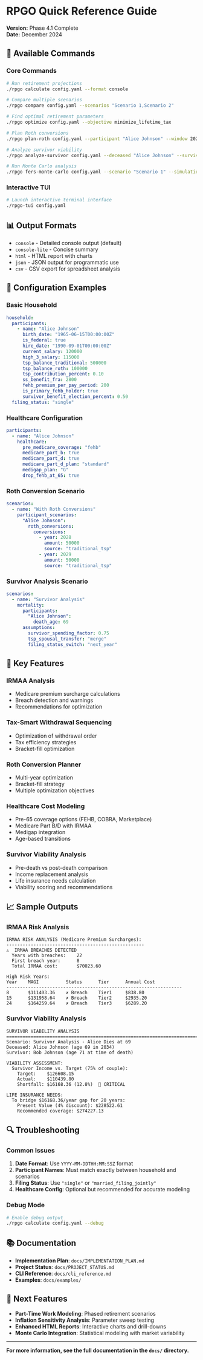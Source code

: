# RPGO Quick Reference Guide

**Version:** Phase 4.1 Complete  
**Date:** December 2024

## 🚀 **Available Commands**

### **Core Commands**
```bash
# Run retirement projections
./rpgo calculate config.yaml --format console

# Compare multiple scenarios
./rpgo compare config.yaml --scenarios "Scenario 1,Scenario 2"

# Find optimal retirement parameters
./rpgo optimize config.yaml --objective minimize_lifetime_tax

# Plan Roth conversions
./rpgo plan-roth config.yaml --participant "Alice Johnson" --window 2028-2032

# Analyze survivor viability
./rpgo analyze-survivor config.yaml --deceased "Alice Johnson" --survivor-spending-factor 0.75

# Run Monte Carlo analysis
./rpgo fers-monte-carlo config.yaml --scenario "Scenario 1" --simulations 1000 --format console
```

### **Interactive TUI**
```bash
# Launch interactive terminal interface
./rpgo-tui config.yaml
```

## 📊 **Output Formats**

- `console` - Detailed console output (default)
- `console-lite` - Concise summary
- `html` - HTML report with charts
- `json` - JSON output for programmatic use
- `csv` - CSV export for spreadsheet analysis

## 🔧 **Configuration Examples**

### **Basic Household**
```yaml
household:
  participants:
    - name: "Alice Johnson"
      birth_date: "1965-06-15T00:00:00Z"
      is_federal: true
      hire_date: "1990-09-01T00:00:00Z"
      current_salary: 120000
      high_3_salary: 115000
      tsp_balance_traditional: 500000
      tsp_balance_roth: 100000
      tsp_contribution_percent: 0.10
      ss_benefit_fra: 2800
      fehb_premium_per_pay_period: 200
      is_primary_fehb_holder: true
      survivor_benefit_election_percent: 0.50
  filing_status: "single"
```

### **Healthcare Configuration**
```yaml
participants:
  - name: "Alice Johnson"
    healthcare:
      pre_medicare_coverage: "fehb"
      medicare_part_b: true
      medicare_part_d: true
      medicare_part_d_plan: "standard"
      medigap_plan: "G"
      drop_fehb_at_65: true
```

### **Roth Conversion Scenario**
```yaml
scenarios:
  - name: "With Roth Conversions"
    participant_scenarios:
      "Alice Johnson":
        roth_conversions:
          conversions:
            - year: 2028
              amount: 50000
              source: "traditional_tsp"
            - year: 2029
              amount: 50000
              source: "traditional_tsp"
```

### **Survivor Analysis Scenario**
```yaml
scenarios:
  - name: "Survivor Analysis"
    mortality:
      participants:
        "Alice Johnson":
          death_age: 69
      assumptions:
        survivor_spending_factor: 0.75
        tsp_spousal_transfer: "merge"
        filing_status_switch: "next_year"
```

## 🎯 **Key Features**

### **IRMAA Analysis**
- Medicare premium surcharge calculations
- Breach detection and warnings
- Recommendations for optimization

### **Tax-Smart Withdrawal Sequencing**
- Optimization of withdrawal order
- Tax efficiency strategies
- Bracket-fill optimization

### **Roth Conversion Planner**
- Multi-year optimization
- Bracket-fill strategy
- Multiple optimization objectives

### **Healthcare Cost Modeling**
- Pre-65 coverage options (FEHB, COBRA, Marketplace)
- Medicare Part B/D with IRMAA
- Medigap integration
- Age-based transitions

### **Survivor Viability Analysis**
- Pre-death vs post-death comparison
- Income replacement analysis
- Life insurance needs calculation
- Viability scoring and recommendations

## 📈 **Sample Outputs**

### **IRMAA Risk Analysis**
```
IRMAA RISK ANALYSIS (Medicare Premium Surcharges):
---------------------------------------------------
⚠️  IRMAA BREACHES DETECTED
  Years with breaches:    22
  First breach year:      8
  Total IRMAA cost:       $70023.60

High Risk Years:
Year    MAGI          Status      Tier      Annual Cost
-----------------------------------------------------------------
8       $111403.36    ✗ Breach    Tier1     $838.80
15      $131958.64    ✗ Breach    Tier2     $2935.20
24      $164259.64    ✗ Breach    Tier3     $6289.20
```

### **Survivor Viability Analysis**
```
SURVIVOR VIABILITY ANALYSIS
================================================================================
Scenario: Survivor Analysis - Alice Dies at 69
Deceased: Alice Johnson (age 69 in 2034)
Survivor: Bob Johnson (age 71 at time of death)

VIABILITY ASSESSMENT:
  Survivor Income vs. Target (75% of couple):
    Target:    $126608.15
    Actual:    $110439.80
    Shortfall: $16168.36 (12.8%)  🔴 CRITICAL

LIFE INSURANCE NEEDS:
  To bridge $16168.36/year gap for 20 years:
    Present Value (4% discount): $228522.61
    Recommended coverage: $274227.13
```

## 🔍 **Troubleshooting**

### **Common Issues**
1. **Date Format**: Use `YYYY-MM-DDTHH:MM:SSZ` format
2. **Participant Names**: Must match exactly between household and scenarios
3. **Filing Status**: Use `"single"` or `"married_filing_jointly"`
4. **Healthcare Config**: Optional but recommended for accurate modeling

### **Debug Mode**
```bash
# Enable debug output
./rpgo calculate config.yaml --debug
```

## 📚 **Documentation**

- **Implementation Plan**: `docs/IMPLEMENTATION_PLAN.md`
- **Project Status**: `docs/PROJECT_STATUS.md`
- **CLI Reference**: `docs/cli_reference.md`
- **Examples**: `docs/examples/`

## 🎯 **Next Features**

- **Part-Time Work Modeling**: Phased retirement scenarios
- **Inflation Sensitivity Analysis**: Parameter sweep testing
- **Enhanced HTML Reports**: Interactive charts and drill-downs
- **Monte Carlo Integration**: Statistical modeling with market variability

---

**For more information, see the full documentation in the `docs/` directory.**
